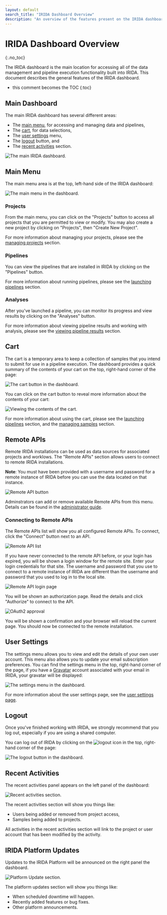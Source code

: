 ```yaml
---
layout: default
search_title: "IRIDA Dashboard Overview"
description: "An overview of the features present on the IRIDA dashboard."
---
```


IRIDA Dashboard Overview
========================
{:.no_toc}

The IRIDA dashboard is the main location for accessing all of the data management and pipeline execution functionality built into IRIDA. This document describes the general features of the IRIDA dashboard.

* this comment becomes the TOC
{:toc}

Main Dashboard
--------------

The main IRIDA dashboard has several different areas:

* The [main menu](#main-menu), for accessing and managing data and pipelines,
* The [cart](#cart), for data selections,
* The [user settings](#user-settings) menu,
* The [logout](#logout) button, and
* The [recent activities](#recent-activities) section.

![The main IRIDA dashboard.](images/dashboard.png)

Main Menu
---------

The main menu area is at the top, left-hand side of the IRIDA dashboard:

![The main menu in the dashboard.](images/main-menu.png)

### Projects

From the main menu, you can click on the "Projects" button to access all projects that you are permitted to view or modify. You may also create a new project by clicking on "Projects", then "Create New Project".

For more information about managing your projects, please see the [managing projects](../project) section.

### Pipelines

You can view the pipelines that are installed in IRIDA by clicking on the "Pipelines" button.

For more information about running pipelines, please see the [launching pipelines](../pipelines) section.

### Analyses

After you've launched a pipeline, you can monitor its progress and view results by clicking on the "Analyses" button.

For more information about viewing pipeline results and working with analysis, please see the [viewing pipeline results](../pipelines/#viewing-pipeline-results) section.

Cart
----

The cart is a temporary area to keep a collection of samples that you intend to submit for use in a pipeline execution. The dashboard provides a quick summary of the contents of your cart on the top, right-hand corner of the page:

![The cart button in the dashboard.](images/cart.png)

You can click on the cart button to reveal more information about the contents of your cart:

![Viewing the contents of the cart.](images/cart-contents.png)

For more information about using the cart, please see the [launching pipelines](../pipelines) section, and the [managing samples](../samples) section.

Remote APIs
-----------
Remote IRIDA installations can be used as data sources for associated projects and worklows.  The "Remote APIs" section allows users to connect to remote IRIDA installations.  

**Note**: You must have been provided with a username and password for a remote instance of IRIDA before you can use the data located on that instance.

![Remote API button](images/remote-api-dash.png)

Adminstrators can add or remove available Remote APIs from this menu.  Details can be found in the [administrator guide](../../administrator/#managing-remote-apis).

### Connecting to Remote APIs

The Remote APIs list will show you all configured Remote APIs.  To connect, click the "Connect" button next to an API.

![Remote API list](images/api-list.png)

If you have never connected to the remote API before, or your login has expired, you will be shown a login window for the remote site.  Enter your login credentials for that site.  The username and password that you use to connect to a remote instance of IRIDA are different than the username and password that you used to log in to the local site.

![Remote API login page](images/remote-login.png)

You will be shown an authorization page.  Read the details and click "Authorize" to connect to the API.

![OAuth2 approval](images/oauth-approval.png)

You will be shown a confirmation and your browser will reload the current page.  You should now be connected to the remote installation.

User Settings
-------------

The settings menu allows you to view and edit the details of your own user account. This menu also allows you to update your email subscription preferences.  You can find the settings menu in the top, right-hand corner of the page, if you have a [Gravatar](https://en.gravatar.com/) account associated with your email in IRIDA, your gravatar will be displayed:

![The settings menu in the dashboard.](images/settings.png)

For more information about the user settings page, see the [user settings page](user.html).

Logout
------

Once you've finished working with IRIDA, we strongly recommend that you log out, especially if you are using a shared computer.

You can log out of IRIDA by clicking on the <img src="images/logout-icon.png" alt="logout icon" class="inline"> in the top, right-hand corner of the page:

![The logout button in the dashboard.](images/logout.png)

Recent Activities
-----------------

The recent activities panel appears on the left panel of the dashboard:

![Recent activities section.](images/recent-activities.png)

The recent activities section will show you things like:

* Users being added or removed from project access,
* Samples being added to projects.

All activities in the recent activities section will link to the project or user account that has been modified by the activity.

IRIDA Platform Updates
----------------------

Updates to the IRIDA Platform will be announced on the right panel the dashboard.

![Platform Update section.](images/platform-updates.png)

The platform updates section will show you things like:

* When scheduled downtime will happen.
* Recently added features or bug fixes.
* Other platform announcements.
